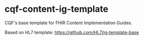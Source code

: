 # cqf-content-ig-template
CQF's base template for FHIR Content Implementation Guides.

Based on HL7 template: https://github.com/HL7/ig-template-base
